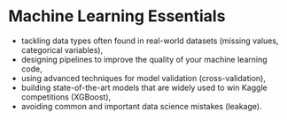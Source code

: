# Machine Learning Essentials
* tackling data types often found in real-world datasets (missing values, categorical variables),
* designing pipelines to improve the quality of your machine learning code,
* using advanced techniques for model validation (cross-validation),
* building state-of-the-art models that are widely used to win Kaggle competitions (XGBoost),
* avoiding common and important data science mistakes (leakage).

